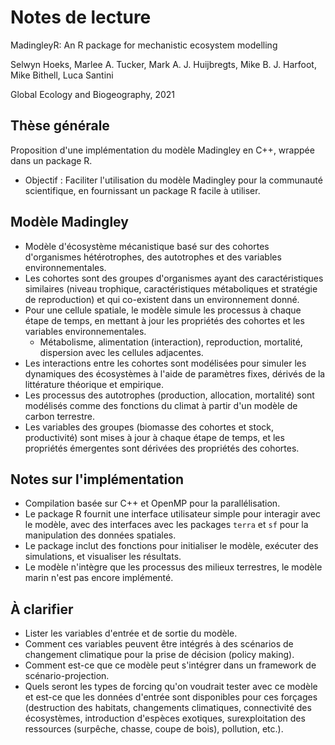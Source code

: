<!-- Received: 23 October 2020 | Revised: 3 June 2021 | Accepted: 9 June 2021
DOI: 10.1111/geb.13354
ME THOD
MadingleyR: An R package for mechanistic ecosystem
modelling
Selwyn Hoeks1 | Marlee A. Tucker1 | Mark A. J. Huijbregts1 | Mike B. J. Harfoot2 |
Mike Bithell3 | Luca Santini1,4,5 -->

# Notes de lecture

MadingleyR: An R package for mechanistic ecosystem modelling

Selwyn Hoeks, Marlee A. Tucker, Mark A. J. Huijbregts, Mike B. J. Harfoot, Mike Bithell, Luca Santini

Global Ecology and Biogeography, 2021

## Thèse générale

Proposition d'une implémentation du modèle Madingley en C++, wrappée dans un package R.

* Objectif : Faciliter l'utilisation du modèle Madingley pour la communauté scientifique, en fournissant un package R facile à utiliser.

## Modèle Madingley

* Modèle d'écosystème mécanistique basé sur des cohortes d'organismes hétérotrophes, des autotrophes et des variables environnementales.
* Les cohortes sont des groupes d'organismes ayant des caractéristiques similaires (niveau trophique, caractéristiques métaboliques et stratégie de reproduction) et qui co-existent dans un environnement donné.
* Pour une cellule spatiale, le modèle simule les processus à chaque étape de temps, en mettant à jour les propriétés des cohortes et les variables environnementales.
  * Métabolisme, alimentation (interaction), reproduction, mortalité, dispersion avec les cellules adjacentes.
* Les interactions entre les cohortes sont modélisées pour simuler les dynamiques des écosystèmes à l'aide de paramètres fixes, dérivés de la littérature théorique et empirique.
* Les processus des autotrophes (production, allocation, mortalité) sont modélisés comme des fonctions du climat à partir d'un modèle de carbon terrestre.
* Les variables des groupes (biomasse des cohortes et stock, productivité) sont mises à jour à chaque étape de temps, et les propriétés émergentes sont dérivées des propriétés des cohortes.

## Notes sur l'implémentation

* Compilation basée sur C++ et OpenMP pour la parallélisation.
* Le package R fournit une interface utilisateur simple pour interagir avec le modèle, avec des interfaces avec les packages `terra` et `sf` pour la manipulation des données spatiales.
* Le package inclut des fonctions pour initialiser le modèle, exécuter des simulations, et visualiser les résultats.
* Le modèle n'intègre que les processus des milieux terrestres, le modèle marin n'est pas encore implémenté.
  

## À clarifier

* Lister les variables d'entrée et de sortie du modèle.
* Comment ces variables peuvent être intégrés à des scénarios de changement climatique pour la prise de décision (policy making).
* Comment est-ce que ce modèle peut s'intégrer dans un framework de scénario-projection.
* Quels seront les types de forcing qu'on voudrait tester avec ce modèle et est-ce que les données d'entrée sont disponibles pour ces forçages (destruction des habitats, changements climatiques, connectivité des écosystèmes, introduction d'espèces exotiques, surexploitation des ressources (surpêche, chasse, coupe de bois), pollution, etc.).